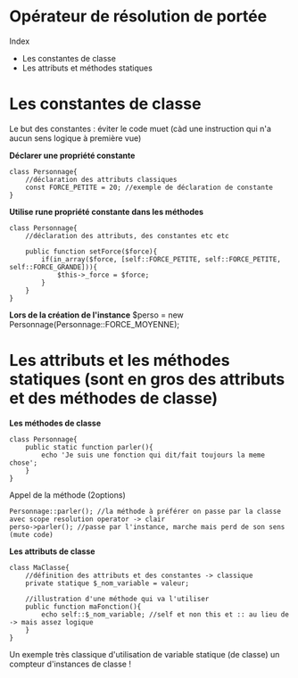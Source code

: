 # Opérateur de résolution de portée 
Index 
* Les constantes de classe 
* Les attributs et méthodes statiques 

# Les constantes de classe 
Le but des constantes : éviter le code muet (càd une instruction qui n'a aucun sens logique à première vue)

**Déclarer une propriété constante**
```
class Personnage{
    //déclaration des attributs classiques 
    const FORCE_PETITE = 20; //exemple de déclaration de constante 
}
```

**Utilise rune propriété constante dans les méthodes**
```
class Personnage{
    //déclaration des attributs, des constantes etc etc 

    public function setForce($force){
        if(in_array($force, [self::FORCE_PETITE, self::FORCE_PETITE, self::FORCE_GRANDE])){
            $this->_force = $force; 
        }
    }
}
```

**Lors de la création de l'instance**
$perso = new Personnage(Personnage::FORCE_MOYENNE); 

# Les attributs et les méthodes statiques (sont en gros des attributs et des méthodes de classe) 
**Les méthodes de classe**
```
class Personnage{
    public static function parler(){
        echo 'Je suis une fonction qui dit/fait toujours la meme chose'; 
    }
}
```

Appel de la méthode (2options)
```
Personnage::parler(); //la méthode à préférer on passe par la classe avec scope resolution operator -> clair 
perso->parler(); //passe par l'instance, marche mais perd de son sens (mute code)
```

**Les attributs de classe**

```
class MaClasse{
    //définition des attributs et des constantes -> classique 
    private statique $_nom_variable = valeur; 

    //illustration d'une méthode qui va l'utiliser 
    public function maFonction(){
        echo self::$_nom_variable; //self et non this et :: au lieu de -> mais assez logique 
    }
}
```

Un exemple très classique d'utilisation de variable statique (de classe) un compteur d'instances de classe ! 

